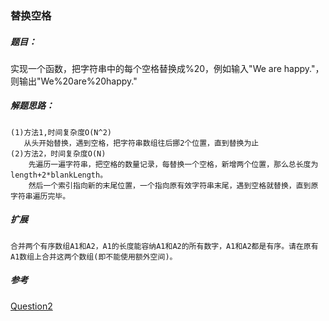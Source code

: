 ### 替换空格

##### 题目：
  <p>实现一个函数，把字符串中的每个空格替换成%20，例如输入"We are happy."，则输出"We%20are%20happy."</p>

##### 解题思路：
    (1)方法1,时间复杂度O(N^2)
       从头开始替换，遇到空格，把字符串数组往后挪2个位置，直到替换为止
    (2)方法2，时间复杂度O(N)
        先遍历一遍字符串，把空格的数量记录，每替换一个空格，新增两个位置，那么总长度为length+2*blankLength。
        然后一个索引指向新的末尾位置，一个指向原有效字符串末尾，遇到空格就替换，直到原字符串遍历完毕。

##### 扩展
    合并两个有序数组A1和A2，A1的长度能容纳A1和A2的所有数字，A1和A2都是有序。请在原有A1数组上合并这两个数组(即不能使用额外空间)。

##### 参考
[Question2](https://github.com/BillKalin/SwordOffer/blob/master/sourcecode/src/main/java/com/billkalin/sourcecode/question1/Question2.java)